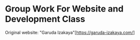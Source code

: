 
# Group Work For Website and Development Class
Original website: "Garuda Izakaya"[https://garuda-izakaya.com/]

